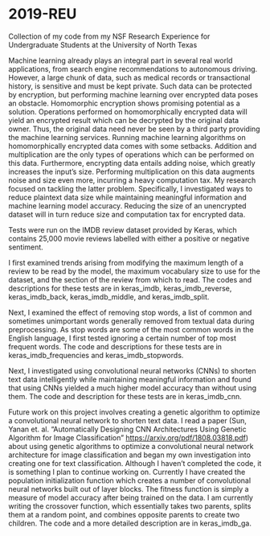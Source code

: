 # 2019-REU
Collection of my code from my NSF Research Experience for Undergraduate Students at the University of North Texas

Machine learning already plays an integral part in several real world applications, from search engine recommendations to autonomous driving. However, a large chunk of data, such as medical records or transactional history, is sensitive and must be kept private. Such data can be protected by encryption, but performing machine learning over encrypted data poses an obstacle. Homomorphic encryption shows promising potential as a solution. Operations performed on homomorphically encrypted data will yield an encrypted result which can be decrypted by the original data owner. Thus, the original data need never be seen by a third party providing the machine learning services. Running machine learning algorithms on homomorphically encrypted data comes with some setbacks. Addition and multiplication are the only types of operations which can be performed on this data. Furthermore, encrypting data entails adding noise, which greatly increases the input’s size. Performing multiplication on this data augments noise and size even more, incurring a heavy computation tax. My research focused on tackling the latter problem. Specifically, I investigated ways to reduce plaintext data size while maintaining meaningful information and machine learning model accuracy. Reducing the size of an unencrypted dataset will in turn reduce size and computation tax for encrypted data. 

Tests were run on the IMDB review dataset provided by Keras, which contains 25,000 movie reviews labelled with either a positive or negative sentiment. 

I first examined trends arising from modifying the maximum length of a review to be read by the model, the maximum vocabulary size to use for the dataset, and the section of the review from which to read. The codes and descriptions for these tests are in keras_imdb, keras_imdb_reverse, keras_imdb_back, keras_imdb_middle, and keras_imdb_split.

Next, I examined the effect of removing stop words, a list of common and sometimes unimportant words generally removed from textual data during preprocessing. As stop words are some of the most common words in the English language, I first tested ignoring a certain number of top most frequent words. The code and descriptions for these tests are in keras_imdb_frequencies and keras_imdb_stopwords.

Next, I investigated using convolutional neural networks (CNNs) to shorten text data intelligently while maintaining meaningful information and found that using CNNs yielded a much higher model accuracy than without using them. The code and description for these tests are in keras_imdb_cnn.

Future work on this project involves creating a genetic algorithm to optimize a convolutional neural network to shorten text data. I read a paper (Sun, Yanan et. al. “Automatically Designing CNN Architectures Using Genetic Algorithm for Image Classification” https://arxiv.org/pdf/1808.03818.pdf) about using genetic algorithms to optimize a convolutional neural network architecture for image classification and began my own investigation into creating one for text classification. Although I haven’t completed the code, it is something I plan to continue working on. Currently I have created the population initialization function which creates a number of convolutional neural networks built out of layer blocks. The fitness function is simply a measure of model accuracy after being trained on the data. I am currently writing the crossover function, which essentially takes two parents, splits them at a random point, and combines opposite parents to create two children. The code and a more detailed description are in keras_imdb_ga. 
